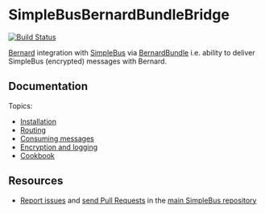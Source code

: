 # SimpleBusBernardBundleBridge

[![Build Status](https://travis-ci.org/SimpleBus/SimpleBusBernardBundleBridge.svg?branch=master)](https://travis-ci.org/SimpleBus/SimpleBusBernardBundleBridge)

[Bernard](https://github.com/bernardphp/bernard) integration with [SimpleBus](http://simplebus.github.io/MessageBus) via [BernardBundle](https://github.com/bernardphp/BernardBundle) i.e. ability to deliver SimpleBus (encrypted) messages with Bernard.

## Documentation

Topics: 

- [Installation](https://github.com/SimpleBus/SimpleBusBernardBundleBridge/blob/master/doc/installation.md)
- [Routing](https://github.com/SimpleBus/SimpleBusBernardBundleBridge/blob/master/doc/routing.md)
- [Consuming messages](https://github.com/SimpleBus/SimpleBusBernardBundleBridge/blob/master/doc/consuming.md)
- [Encryption and logging](https://github.com/SimpleBus/SimpleBusBernardBundleBridge/blob/master/doc/features.md)
- [Cookbook](https://github.com/SimpleBus/SimpleBusBernardBundleBridge/blob/master/doc/cookbook.md)

Resources
---------

  * [Report issues](https://github.com/SimpleBus/SimpleBus/issues) and
    [send Pull Requests](https://github.com/SimpleBus/SimpleBus/pulls)
    in the [main SimpleBus repository](https://github.com/SimpleBus/SimpleBus)
